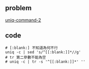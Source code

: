 ## problem
[uniq-command-2](https://www.hackerrank.com/challenges/text-processing-in-linux-the-uniq-command-2/problem)

## code
```shell
# [:blank:] 不知道為何不行
uniq -c | sed 's/^[[:blank:]]*//g'
# tr 第二參數不能為空
# uniq -c | tr -s '^[[:blank:]]*' ''
```